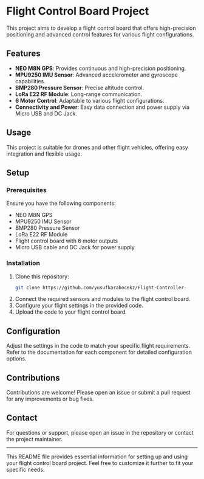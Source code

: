 # Flight Control Board Project

This project aims to develop a flight control board that offers high-precision positioning and advanced control features for various flight configurations.

## Features

- **NEO M8N GPS**: Provides continuous and high-precision positioning.
- **MPU9250 IMU Sensor**: Advanced accelerometer and gyroscope capabilities.
- **BMP280 Pressure Sensor**: Precise altitude control.
- **LoRa E22 RF Module**: Long-range communication.
- **6 Motor Control**: Adaptable to various flight configurations.
- **Connectivity and Power**: Easy data connection and power supply via Micro USB and DC Jack.

## Usage

This project is suitable for drones and other flight vehicles, offering easy integration and flexible usage.

## Setup

### Prerequisites

Ensure you have the following components:

- NEO M8N GPS
- MPU9250 IMU Sensor
- BMP280 Pressure Sensor
- LoRa E22 RF Module
- Flight control board with 6 motor outputs
- Micro USB cable and DC Jack for power supply

### Installation

1. Clone this repository:
    ```bash
    git clone https://github.com/yusufkarabocekz/Flight-Controller-
    ```
2. Connect the required sensors and modules to the flight control board.
3. Configure your flight settings in the provided code.
4. Upload the code to your flight control board.

## Configuration

Adjust the settings in the code to match your specific flight requirements. Refer to the documentation for each component for detailed configuration options.

## Contributions

Contributions are welcome! Please open an issue or submit a pull request for any improvements or bug fixes.


## Contact

For questions or support, please open an issue in the repository or contact the project maintainer.

---

This README file provides essential information for setting up and using your flight control board project. Feel free to customize it further to fit your specific needs.
